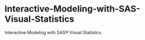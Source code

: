 # Interactive-Modeling-with-SAS-Visual-Statistics
Interactive Modeling with SAS® Visual Statistics  
